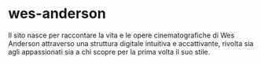 # wes-anderson
Il sito nasce per raccontare la vita e le opere cinematografiche di Wes Anderson attraverso una struttura digitale intuitiva e accattivante, rivolta sia agli appassionati sia a chi scopre per la prima volta il suo stile. 
